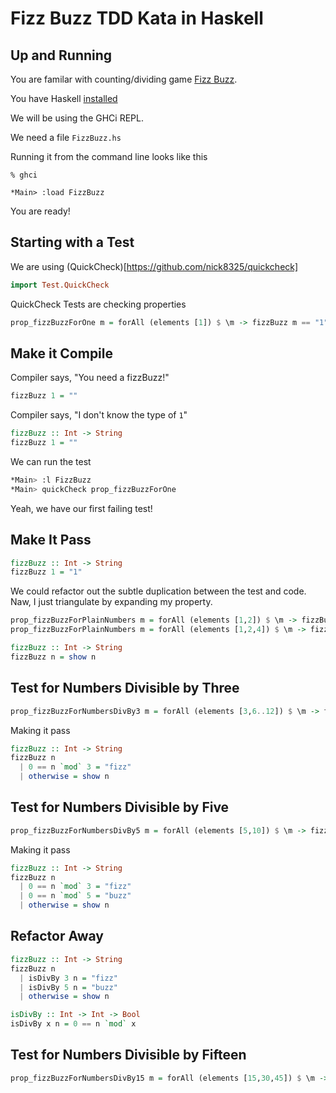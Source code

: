 Fizz Buzz TDD Kata in Haskell
=====================

Up and Running
------------
You are familar with counting/dividing game [Fizz Buzz](http://en.wikipedia.org/wiki/Fizz_buzz).

You have Haskell [installed](http://www.haskell.org/platform/)

We will be using the GHCi REPL.

We need a file ``FizzBuzz.hs``

Running it from the command line looks like this

```Shell
% ghci

*Main> :load FizzBuzz
```

You are ready!

Starting with a Test
--------------------

We are using (QuickCheck)[https://github.com/nick8325/quickcheck]

```Haskell
import Test.QuickCheck

```
QuickCheck Tests are checking properties

```Haskell
prop_fizzBuzzForOne m = forAll (elements [1]) $ \m -> fizzBuzz m == "1"
```

Make it Compile
---------------

Compiler says, "You need a fizzBuzz!"

```Haskell
fizzBuzz 1 = ""
```

Compiler says, "I don't know the type of `1`"

```Haskell
fizzBuzz :: Int -> String
fizzBuzz 1 = ""
```

We can run the test

```Bash
*Main> :l FizzBuzz
*Main> quickCheck prop_fizzBuzzForOne
```
Yeah, we have our first failing test!

Make It Pass
-----------

```Haskell
fizzBuzz :: Int -> String
fizzBuzz 1 = "1"
```

We could refactor out the subtle duplication between the test and code. Naw, I just triangulate by expanding my property.

```Haskell
prop_fizzBuzzForPlainNumbers m = forAll (elements [1,2]) $ \m -> fizzBuzz m == show m
prop_fizzBuzzForPlainNumbers m = forAll (elements [1,2,4]) $ \m -> fizzBuzz m == show m
```

```Haskell
fizzBuzz :: Int -> String
fizzBuzz n = show n
```

Test for Numbers Divisible by Three
-----------------------------------

```Haskell
prop_fizzBuzzForNumbersDivBy3 m = forAll (elements [3,6..12]) $ \m -> fizzBuzz m == "fizz"
```

Making it pass

```Haskell
fizzBuzz :: Int -> String
fizzBuzz n
  | 0 == n `mod` 3 = "fizz"
  | otherwise = show n
```

Test for Numbers Divisible by Five
----------------------------------

```Haskell
prop_fizzBuzzForNumbersDivBy5 m = forAll (elements [5,10]) $ \m -> fizzBuzz m == "buzz"
```

Making it pass

```Haskell
fizzBuzz :: Int -> String
fizzBuzz n
  | 0 == n `mod` 3 = "fizz"
  | 0 == n `mod` 5 = "buzz"
  | otherwise = show n
```

Refactor Away
-------------

```Haskell
fizzBuzz :: Int -> String
fizzBuzz n
  | isDivBy 3 n = "fizz"
  | isDivBy 5 n = "buzz"
  | otherwise = show n

isDivBy :: Int -> Int -> Bool
isDivBy x n = 0 == n `mod` x
```

Test for Numbers Divisible by Fifteen
-------------------------------------

```Haskell
prop_fizzBuzzForNumbersDivBy15 m = forAll (elements [15,30,45]) $ \m -> fizzBuzz m == "fizzbuzz"
```

